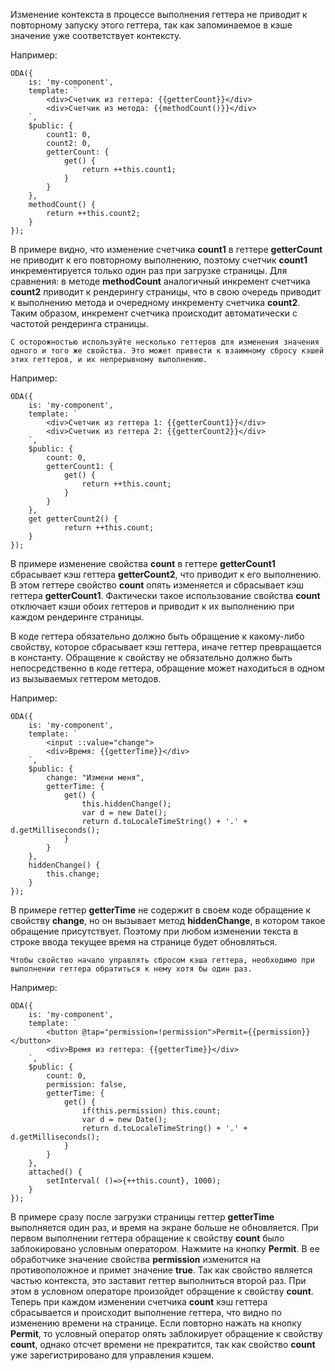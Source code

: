 ﻿
Изменение контекста в процессе выполнения геттера не приводит к повторному запуску этого геттера, так как запоминаемое в кэше значение уже соответствует контексту.

Например:

```javascript_run_edit_[my-component.js]_h=46_
ODA({
    is: 'my-component',
    template: `
        <div>Счетчик из геттера: {{getterCount}}</div>
        <div>Счетчик из метода: {{methodCount()}}</div>
    `,
    $public: {
        count1: 0,
        count2: 0,
        getterCount: {
            get() {
                return ++this.count1;
            }
        }
    },
    methodCount() {
        return ++this.count2;
    }
});
```

В примере видно, что изменение счетчика **count1** в геттере **getterCount** не приводит к его повторному выполнению, поэтому счетчик **count1** инкрементируется только один раз при загрузке страницы. Для сравнения: в методе **methodCount** аналогичный инкремент счетчика **count2** приводит к рендерингу страницы, что в свою очередь приводит к выполнению метода и очередному инкременту счетчика **count2**. Таким образом, инкремент счетчика происходит автоматически с частотой рендеринга страницы.

```warning_md
С осторожностью используйте несколько геттеров для изменения значения одного и того же свойства. Это может привести к взаимному сбросу кэшей этих геттеров, и их непрерывному выполнению.
```

Например:

```javascript_run_edit_[my-component.js]_h=46_
ODA({
    is: 'my-component',
    template: `
        <div>Счетчик из геттера 1: {{getterCount1}}</div>
        <div>Счетчик из геттера 2: {{getterCount2}}</div>
    `,
    $public: {
        count: 0,
        getterCount1: {
            get() {
                return ++this.count;
            }
        }
    },
    get getterCount2() {
            return ++this.count;
    }
});
```

В примере изменение свойства **count** в геттере **getterCount1** сбрасывает кэш геттера **getterCount2**, что приводит к его выполнению. В этом геттере свойство **count** опять изменяется и сбрасывает кэш геттера **getterCount1**. Фактически такое использование свойства **count** отключает кэши обоих геттеров и приводит к их выполнению при каждом рендеринге страницы.

В коде геттера обязательно должно быть обращение к какому-либо свойству, которое сбрасывает кэш геттера, иначе геттер превращается в константу. Обращение к свойству не обязательно должно быть непосредственно в коде геттера, обращение может находиться в одном из вызываемых геттером методов.

Например:

```javascript_run_edit_[my-component.js]_h=46_
ODA({
    is: 'my-component',
    template: `
        <input ::value="change">
        <div>Время: {{getterTime}}</div>
    `,
    $public: {
        change: "Измени меня",
        getterTime: {
            get() {
                this.hiddenChange();
                var d = new Date();
                return d.toLocaleTimeString() + '.' + d.getMilliseconds();
            }
        }
    },
    hiddenChange() {
        this.change;
    }
});
```

В примере геттер **getterTime** не содержит в своем коде обращение к свойству **change**, но он вызывает метод **hiddenChange**, в котором такое обращение присутствует. Поэтому при любом изменении текста в строке ввода текущее время на странице будет обновляться.

```warning_md
Чтобы свойство начало управлять сбросом кэша геттера, необходимо при выполнении геттера обратиться к нему хотя бы один раз.
```

Например:

```javascript_run_edit_[my-component.js]_h=46_
ODA({
    is: 'my-component',
    template: `
        <button @tap="permission=!permission">Permit={{permission}}</button>
        <div>Время из геттера: {{getterTime}}</div>
    `,
    $public: {
        count: 0,
        permission: false,
        getterTime: {
            get() {
                if(this.permission) this.count;
                var d = new Date();
                return d.toLocaleTimeString() + '.' + d.getMilliseconds();
            }
        }
    },
    attached() {
        setInterval( ()=>{++this.count}, 1000);
    }
});
```

В примере сразу после загрузки страницы геттер **getterTime** выполняется один раз, и время на экране больше не обновляется. При первом выполнении геттера обращение к свойству **count** было заблокировано условным оператором. Нажмите на кнопку **Permit**. В ее обработчике значение свойства **permission** изменится на противоположное и примет значение **true**. Так как свойство является частью контекста, это заставит геттер выполниться второй раз. При этом в условном операторе произойдет обращение к свойству **count**. Теперь при каждом изменении счетчика **count** кэш геттера сбрасывается и происходит выполнение геттера, что видно по изменению времени на странице. Если повторно нажать на кнопку **Permit**, то условный оператор опять заблокирует обращение к свойству **count**, однако отсчет времени не прекратится, так как свойство **count** уже зарегистрировано для управления кэшем.
